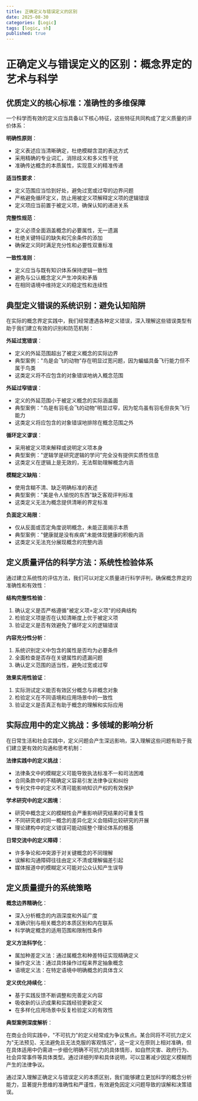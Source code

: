 ```yaml
---
title: 正确定义与错误定义的区别
date: 2025-08-30
categories: [Logic]
tags: [logic, sh]
published: true
---
```


# 正确定义与错误定义的区别：概念界定的艺术与科学

## 优质定义的核心标准：准确性的多维保障

一个科学而有效的定义应当具备以下核心特征，这些特征共同构成了定义质量的评价体系：

**明确性原则**：
- 定义表述应当清晰确定，杜绝模糊含混的表达方式
- 采用精确的专业词汇，消除歧义和多义性干扰
- 准确传达概念的本质属性，实现意义的精准传递

**适当性要求**：
- 定义范围应当恰到好处，避免过宽或过窄的边界问题
- 严格避免循环定义，防止用被定义项解释定义项的逻辑错误
- 定义项应当前置于被定义项，确保认知的递进关系

**完整性规范**：
- 定义必须全面涵盖概念的必要属性，无一遗漏
- 杜绝关键特征的缺失和冗余条件的添加
- 确保定义同时满足充分性和必要性双重标准

**一致性准则**：
- 定义应当与既有知识体系保持逻辑一致性
- 避免与公认概念定义产生冲突和矛盾
- 在相同语境中维持定义的稳定性和连续性

## 典型定义错误的系统识别：避免认知陷阱

在实际的概念界定实践中，我们经常遭遇各种定义错误，深入理解这些错误类型有助于我们建立有效的识别和防范机制：

**外延过宽错误**：
- 定义的外延范围超出了被定义概念的实际边界
- 典型案例："鸟是会飞的动物"存在明显过宽问题，因为蝙蝠具备飞行能力但不属于鸟类
- 这类定义将不应包含的对象错误地纳入概念范围

**外延过窄错误**：
- 定义的外延范围小于被定义概念的实际涵盖面
- 典型案例："鸟是有羽毛会飞的动物"明显过窄，因为鸵鸟虽有羽毛但丧失飞行能力
- 这类定义将应包含的对象错误地排除在概念范围之外

**循环定义谬误**：
- 采用被定义项来解释或说明定义项本身
- 典型案例："逻辑学是研究逻辑的学问"完全没有提供实质性信息
- 这类定义在逻辑上是无效的，无法帮助理解概念内涵

**模糊定义缺陷**：
- 使用含糊不清、缺乏明确标准的表述
- 典型案例："美是令人愉悦的东西"缺乏客观评判标准
- 这类定义无法为概念提供清晰的界定标准

**负面定义局限**：
- 仅从反面或否定角度说明概念，未能正面揭示本质
- 典型案例："健康就是没有疾病"未能体现健康的积极内涵
- 这类定义无法充分展现概念的完整内涵

## 定义质量评估的科学方法：系统性检验体系

通过建立系统性的评估方法，我们可以对定义质量进行科学评判，确保概念界定的准确性和有效性：

**结构完整性检验**：
1. 确认定义是否严格遵循"被定义项=定义项"的经典结构
2. 检验定义项是否在认知清晰度上优于被定义项
3. 验证定义是否有效避免了循环定义的逻辑错误

**内容充分性分析**：
1. 系统识别定义中包含的属性是否均为必要条件
2. 全面检查是否存在关键属性的遗漏问题
3. 确认定义范围的适当性，避免过宽或过窄

**效果实用性验证**：
1. 实际测试定义能否有效区分概念与非概念对象
2. 检验定义在不同语境和应用场景中的一致性
3. 验证定义是否真正有助于概念的理解和实际应用

## 实际应用中的定义挑战：多领域的影响分析

在日常生活和社会实践中，定义问题会产生深远影响，深入理解这些问题有助于我们建立更有效的沟通和思考机制：

**法律实践中的定义挑战**：
- 法律条文中的模糊定义可能导致执法标准不一和司法困难
- 合同条款中的不精确定义容易引发法律争议和纠纷
- 专利文件中的定义不清可能影响知识产权的有效保护

**学术研究中的定义困境**：
- 研究中概念定义的模糊性会严重影响研究结果的可重复性
- 不同研究者对同一概念的差异化定义会阻碍比较研究的开展
- 理论建构中的定义错误可能动摇整个理论体系的根基

**日常交流中的定义障碍**：
- 许多争论和冲突源于对关键概念的不同理解
- 误解和沟通障碍往往由定义不清或理解偏差引起
- 媒体报道中的模糊定义可能对公众认知产生误导

## 定义质量提升的系统策略

**概念边界精确化**：
- 深入分析概念的内涵深度和外延广度
- 准确识别与相关概念的本质区别和内在联系
- 科学确定概念的适用范围和限制性条件

**定义方法科学化**：
- 属加种差定义法：通过属概念和种差特征实现精确定义
- 操作定义法：通过具体操作过程来界定抽象概念
- 语境定义法：在特定语境中明确概念的具体含义

**定义优化持续化**：
- 基于实践反馈不断调整和完善定义内容
- 吸收新的认识成果和实践经验更新定义
- 在多样化应用场景中反复检验定义的有效性

**典型案例深度解析**：

在商业合同实践中，"不可抗力"的定义经常成为争议焦点。某合同将不可抗力定义为"无法预见、无法避免且无法克服的客观情况"，这一定义在原则上相对准确，但在具体适用中仍需进一步细化明确不可抗力的具体情形，如自然灾害、政府行为、社会异常事件等具体类型。通过详细列举和具体说明，可以显著减少因定义模糊而产生的法律争议。

通过深入理解正确定义与错误定义的本质区别，我们能够建立更加科学的概念分析能力，显著提升思维的准确性和严谨性，有效避免因定义问题导致的误解和决策错误。